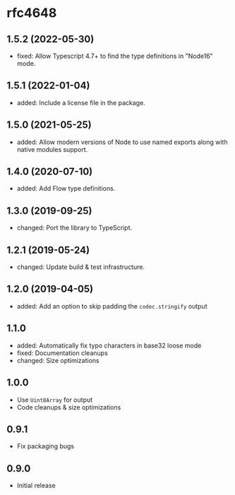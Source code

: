 # rfc4648

## 1.5.2 (2022-05-30)

- fixed: Allow Typescript 4.7+ to find the type definitions in "Node16" mode.

## 1.5.1 (2022-01-04)

- added: Include a license file in the package.

## 1.5.0 (2021-05-25)

- added: Allow modern versions of Node to use named exports along with native modules support.

## 1.4.0 (2020-07-10)

- added: Add Flow type definitions.

## 1.3.0 (2019-09-25)

- changed: Port the library to TypeScript.

## 1.2.1 (2019-05-24)

- changed: Update build & test infrastructure.

## 1.2.0 (2019-04-05)

- added: Add an option to skip padding the `codec.stringify` output

## 1.1.0

- added: Automatically fix typo characters in base32 loose mode
- fixed: Documentation cleanups
- changed: Size optimizations

## 1.0.0

- Use `Uint8Array` for output
- Code cleanups & size optimizations

## 0.9.1

- Fix packaging bugs

## 0.9.0

- Initial release

